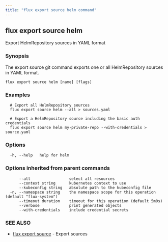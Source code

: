 ```yaml
---
title: "flux export source helm command"
---
```

## flux export source helm

Export HelmRepository sources in YAML format

### Synopsis

The export source git command exports one or all HelmRepository sources in YAML format.

```
flux export source helm [name] [flags]
```

### Examples

```
  # Export all HelmRepository sources
  flux export source helm --all > sources.yaml

  # Export a HelmRepository source including the basic auth credentials
  flux export source helm my-private-repo --with-credentials > source.yaml

```

### Options

```
  -h, --help   help for helm
```

### Options inherited from parent commands

```
      --all                 select all resources
      --context string      kubernetes context to use
      --kubeconfig string   absolute path to the kubeconfig file
  -n, --namespace string    the namespace scope for this operation (default "flux-system")
      --timeout duration    timeout for this operation (default 5m0s)
      --verbose             print generated objects
      --with-credentials    include credential secrets
```

### SEE ALSO

* [flux export source](/cmd/flux_export_source/)	 - Export sources

